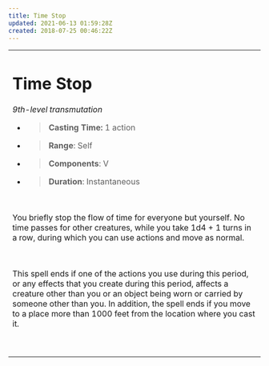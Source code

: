 ```yaml
---
title: Time Stop
updated: 2021-06-13 01:59:28Z
created: 2018-07-25 00:46:22Z
---
```


<table><tbody><tr class="odd"><td><h1 id="time-stop"><strong>Time Stop</strong></h1><p><em>9th-level transmutation</em></p><ul><li><blockquote><p><strong>Casting Time:</strong> 1 action</p></blockquote></li><li><blockquote><p><strong>Range</strong>: Self</p></blockquote></li><li><blockquote><p><strong>Components</strong>: V</p></blockquote></li><li><blockquote><p><strong>Duration</strong>: Instantaneous</p></blockquote></li></ul><p> </p><p>You briefly stop the flow of time for everyone but yourself. No time passes for other creatures, while you take 1d4 + 1 turns in a row, during which you can use actions and move as normal.</p><p> </p><p>This spell ends if one of the actions you use during this period, or any effects that you create during this period, affects a creature other than you or an object being worn or carried by someone other than you. In addition, the spell ends if you move to a place more than 1000 feet from the location where you cast it.</p><p> </p></td></tr></tbody></table>